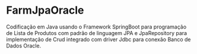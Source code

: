 # FarmJpaOracle

Codificação em Java usando o Framework SpringBoot para programação de Lista de Produtos com padrão de linguagem JPA e JpaRepository para implementação de Crud integrado com driver 
Jdbc para conexão Banco de Dados Oracle.
